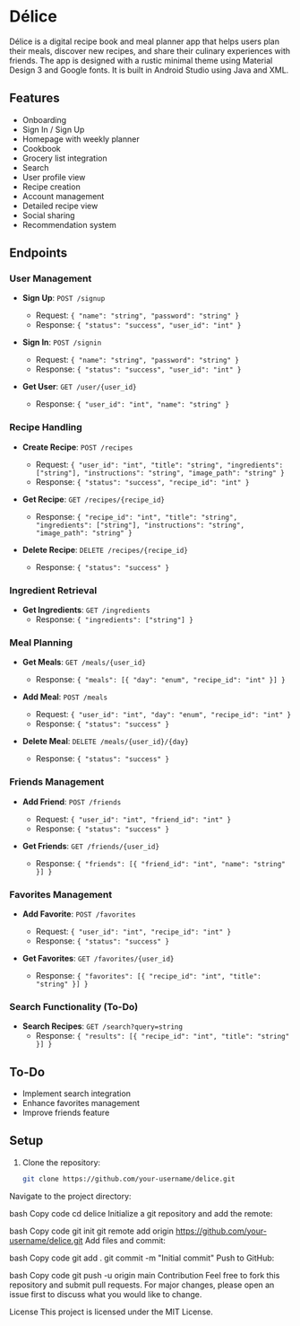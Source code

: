 # Délice

Délice is a digital recipe book and meal planner app that helps users plan their meals, discover new recipes, and share their culinary experiences with friends. The app is designed with a rustic minimal theme using Material Design 3 and Google fonts. It is built in Android Studio using Java and XML.

## Features

- Onboarding
- Sign In / Sign Up
- Homepage with weekly planner
- Cookbook
- Grocery list integration
- Search
- User profile view
- Recipe creation
- Account management
- Detailed recipe view
- Social sharing
- Recommendation system

## Endpoints

### User Management

- **Sign Up**: `POST /signup`
  - Request: `{ "name": "string", "password": "string" }`
  - Response: `{ "status": "success", "user_id": "int" }`

- **Sign In**: `POST /signin`
  - Request: `{ "name": "string", "password": "string" }`
  - Response: `{ "status": "success", "user_id": "int" }`

- **Get User**: `GET /user/{user_id}`
  - Response: `{ "user_id": "int", "name": "string" }`

### Recipe Handling

- **Create Recipe**: `POST /recipes`
  - Request: `{ "user_id": "int", "title": "string", "ingredients": ["string"], "instructions": "string", "image_path": "string" }`
  - Response: `{ "status": "success", "recipe_id": "int" }`

- **Get Recipe**: `GET /recipes/{recipe_id}`
  - Response: `{ "recipe_id": "int", "title": "string", "ingredients": ["string"], "instructions": "string", "image_path": "string" }`

- **Delete Recipe**: `DELETE /recipes/{recipe_id}`
  - Response: `{ "status": "success" }`

### Ingredient Retrieval

- **Get Ingredients**: `GET /ingredients`
  - Response: `{ "ingredients": ["string"] }`

### Meal Planning

- **Get Meals**: `GET /meals/{user_id}`
  - Response: `{ "meals": [{ "day": "enum", "recipe_id": "int" }] }`

- **Add Meal**: `POST /meals`
  - Request: `{ "user_id": "int", "day": "enum", "recipe_id": "int" }`
  - Response: `{ "status": "success" }`

- **Delete Meal**: `DELETE /meals/{user_id}/{day}`
  - Response: `{ "status": "success" }`

### Friends Management

- **Add Friend**: `POST /friends`
  - Request: `{ "user_id": "int", "friend_id": "int" }`
  - Response: `{ "status": "success" }`

- **Get Friends**: `GET /friends/{user_id}`
  - Response: `{ "friends": [{ "friend_id": "int", "name": "string" }] }`

### Favorites Management

- **Add Favorite**: `POST /favorites`
  - Request: `{ "user_id": "int", "recipe_id": "int" }`
  - Response: `{ "status": "success" }`

- **Get Favorites**: `GET /favorites/{user_id}`
  - Response: `{ "favorites": [{ "recipe_id": "int", "title": "string" }] }`

### Search Functionality (To-Do)

- **Search Recipes**: `GET /search?query=string`
  - Response: `{ "results": [{ "recipe_id": "int", "title": "string" }] }`

## To-Do

- Implement search integration
- Enhance favorites management
- Improve friends feature

## Setup

1. Clone the repository:
   ```bash
   git clone https://github.com/your-username/delice.git

Navigate to the project directory:

bash
Copy code
cd delice
Initialize a git repository and add the remote:

bash
Copy code
git init
git remote add origin https://github.com/your-username/delice.git
Add files and commit:

bash
Copy code
git add .
git commit -m "Initial commit"
Push to GitHub:

bash
Copy code
git push -u origin main
Contribution
Feel free to fork this repository and submit pull requests. For major changes, please open an issue first to discuss what you would like to change.

License
This project is licensed under the MIT License.